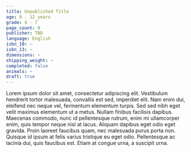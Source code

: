 ```yaml
---
title: Unpublished Title
age: 9 - 12 years
grade: 4 - 7
page_count: 0
publisher: TBD
language: English
isbn_10: ~
isbn_13: ~
dimensions: ~
shipping_weight: ~
completed: false
animals: ~
draft: true
---
```


Lorem ipsum dolor sit amet, consectetur adipiscing elit. Vestibulum hendrerit tortor malesuada, convallis est sed, imperdiet elit. Nam enim dui, eleifend nec neque vel, fermentum elementum turpis. Sed sed nibh eget velit maximus elementum ut a metus. Nullam finibus facilisis dapibus. Maecenas commodo, nunc id pellentesque rutrum, enim mi ullamcorper enim, quis tempor neque nisl at lacus. Aliquam dapibus eget odio eget gravida. Proin laoreet faucibus quam, nec malesuada purus porta non. Quisque id ipsum at felis varius tristique eu eget odio. Pellentesque ac lacinia dui, quis faucibus est. Etiam at congue urna, a suscipit urna.